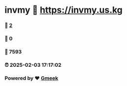 # invmy :link: https://invmy.us.kg 
### :page_facing_up: [2](https://invmy.us.kg/tag.html) 
### :speech_balloon: 0 
### :hibiscus: 7593 
### :alarm_clock: 2025-02-03 17:17:02 
### Powered by :heart: [Gmeek](https://github.com/Meekdai/Gmeek)
